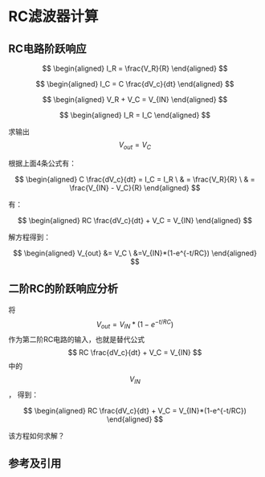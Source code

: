 # RC滤波器计算

## RC电路阶跃响应

$$
\begin{aligned}
I_R = \frac{V_R}{R}
\end{aligned}
$$

$$
\begin{aligned}
I_C = C \frac{dV_c}{dt}
\end{aligned}
$$

$$
\begin{aligned}
V_R + V_C = V_{IN}
\end{aligned}
$$

$$
\begin{aligned}
I_R = I_C
\end{aligned}
$$

求输出$$V_{out} = V_C$$

根据上面4条公式有：

$$
\begin{aligned}
C \frac{dV_c}{dt} = I_C = I_R \
& = \frac{V_R}{R} \
& = \frac{V_{IN} - V_C}{R}
\end{aligned}
$$

有：

$$
\begin{aligned}
RC \frac{dV_c}{dt} + V_C = V_{IN}
\end{aligned}
$$

解方程得到：

$$
\begin{aligned}
V_{out} &= V_C \
&=V_{IN}*(1-e^{-t/RC})
\end{aligned}
$$

## 二阶RC的阶跃响应分析

将$$V_{out} = V_{IN}*(1-e^{-t/RC})$$ 作为第二阶RC电路的输入，也就是替代公式 $$ RC \frac{dV_c}{dt} + V_C = V_{IN} $$ 中的 $$V_{IN}$$， 得到：

$$
\begin{aligned}
RC \frac{dV_c}{dt} + V_C = V_{IN}*(1-e^{-t/RC})
\end{aligned}
$$

该方程如何求解？

## 参考及引用
